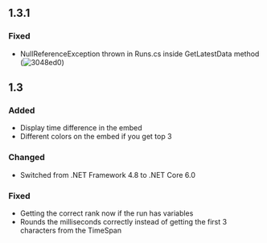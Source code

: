 ## 1.3.1
### Fixed
  - NullReferenceException thrown in Runs.cs inside GetLatestData method (![3048ed0](https://github.com/Toyro98/RunGet/commit/3048ed0)) 

## 1.3
### Added
  - Display time difference in the embed
  - Different colors on the embed if you get top 3
### Changed
  - Switched from .NET Framework 4.8 to .NET Core 6.0
### Fixed
  - Getting the correct rank now if the run has variables
  - Rounds the milliseconds correctly instead of getting the first 3 characters from the TimeSpan
